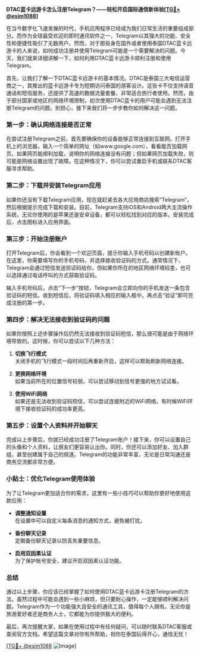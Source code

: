 **DTAC蓝卡远游卡怎么注册Telegram？——轻松开启国际通信新体验[[TG💪+ @esim1088](https://t.me/s/esim1088)]**

在当今数字化飞速发展的时代，手机应用程序已经成为我们日常生活的重要组成部分。而作为全球最受欢迎的即时通讯软件之一，Telegram以其强大的功能、安全性和便捷性吸引了无数用户。然而，对于那些身在国外或者使用泰国DTAC蓝卡远游卡的人来说，如何成功注册并使用Telegram可能是一个需要解决的问题。今天，我们就来详细讲解一下，如何利用DTAC蓝卡远游卡顺利注册和使用Telegram。

首先，让我们了解一下DTAC蓝卡远游卡的基本情况。DTAC是泰国三大电信运营商之一，其推出的蓝卡远游卡专为短期访问泰国的游客设计。这张卡不仅支持语音通话和短信服务，还提供了高速的数据流量套餐，非常适合旅行者使用。然而，由于部分国家或地区的网络环境限制，初次使用DTAC蓝卡的用户可能会遇到无法注册Telegram的问题。别担心，接下来我们将一步步教你如何解决这一问题。

### 第一步：确认网络连接是否正常

在尝试注册Telegram之前，首先要确保你的设备能够正常连接到互联网。打开手机上的浏览器，输入一个简单的网址（如www.google.com），看看能否加载网页。如果网页能顺利加载，说明你的网络连接没有问题；但如果网页加载失败，则可能是网络设置出现了故障。在这种情况下，你可以尝试重启手机或联系DTAC客服寻求帮助。

### 第二步：下载并安装Telegram应用

如果你还没有下载Telegram应用，现在就赶紧去各大应用商店搜索“Telegram”，然后根据提示完成下载和安装。目前，Telegram支持iOS和Android两大主流操作系统，无论你使用的是苹果还是安卓设备，都可以轻松找到对应的版本。安装完成后，点击图标进入应用界面。

### 第三步：开始注册账户

打开Telegram后，你会看到一个欢迎页面，提示你输入手机号码以创建新账户。在这里，你需要填写你的手机号码，并选择接收验证码的方式。通常情况下，Telegram会通过短信发送验证码给你，但如果你所在的地区网络环境较差，也可以选择通过电话呼叫的方式获取验证码。

输入手机号码后，点击“下一步”按钮，Telegram会立即向你的手机发送一条包含验证码的短信。收到短信后，将验证码填入相应的输入框中，再点击“验证”即可完成注册的第一步。

### 第四步：解决无法接收到验证码的问题

如果你按照上述步骤操作后仍然无法接收到验证码短信，那么很可能是由于网络环境导致的。这时候，你可以尝试以下几种方法：

1. **切换飞行模式**  
   关闭手机的飞行模式一段时间后再重新开启，这样可以帮助刷新网络连接。
   
2. **更换网络环境**  
   如果当前所在的位置信号较弱，可以尝试移动到信号更强的地方试试看。
   
3. **使用WiFi网络**  
   如果还是无法收到验证码短信，可以尝试连接附近的WiFi网络，有时候WiFi环境下接收验证码的成功率更高。

### 第五步：设置个人资料并开始聊天

完成以上步骤后，你就已经成功注册了Telegram账户！接下来，你可以设置自己的头像和个人资料，让朋友们更容易认出你。同时，你还可以添加好友、加入群组，甚至创建属于自己的频道。Telegram的功能非常丰富，无论是日常沟通还是商务交流都非常方便。

### 小贴士：优化Telegram使用体验

为了让Telegram更加适合你的需求，这里有一些小技巧可以帮助你更好地使用这款应用：

- **调整通知设置**  
  在设置中可以自定义每条消息的通知方式，避免被打扰。
  
- **备份聊天记录**  
  定期备份聊天记录以防丢失重要信息。
  
- **启用双因素认证**  
  为了保护账号安全，建议开启双因素认证功能。

### 总结

通过以上步骤，你应该已经掌握了如何使用DTAC蓝卡远游卡注册Telegram的方法。虽然过程中可能会遇到一些小麻烦，但只要耐心操作，一定能够顺利解决问题。Telegram作为一个功能强大且安全的通讯工具，值得每个人拥有。无论你是旅游爱好者还是商务人士，它都能为你提供极大的便利。

最后，再次提醒大家，如果在使用过程中有任何疑问，可以随时联系DTAC客服或查阅官方文档。希望这篇文章对你有所帮助，祝你在泰国玩得开心，通信无忧！

[[TG💪+ @esim1088](https://t.me/s/esim1088) ![Image](https://i.postimg.cc/4NQfJmqS/Snipaste-2025-05-13-00-14-12.png)]